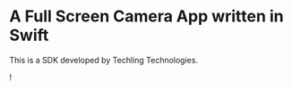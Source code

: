 # A Full Screen Camera App written in Swift

This is a SDK developed by Techling Technologies.

!



